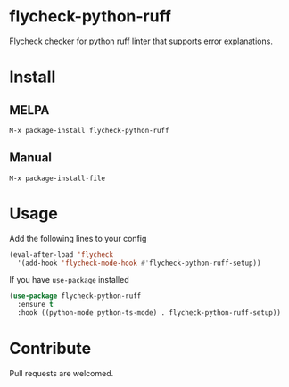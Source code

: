 # flycheck-python-ruff
Flycheck checker for python ruff linter that supports error explanations.

# Install
## MELPA
```
M-x package-install flycheck-python-ruff
```

## Manual
```
M-x package-install-file
```

# Usage
Add the following lines to your config
```lisp
(eval-after-load 'flycheck                                       
  '(add-hook 'flycheck-mode-hook #'flycheck-python-ruff-setup))
```

If you have `use-package` installed
```lisp
(use-package flycheck-python-ruff
  :ensure t
  :hook ((python-mode python-ts-mode) . flycheck-python-ruff-setup))
```

# Contribute
Pull requests are welcomed.
